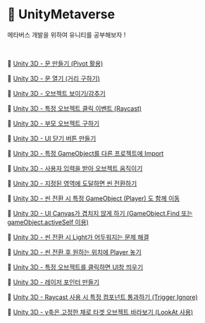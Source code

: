 # 🐰 UnityMetaverse
메타버스 개발을 위하여 유니티를 공부해보자 !

<br/>

🥕 [Unity 3D - 문 만들기 (Pivot 활용)](https://github.com/o3o-ovo3/UnityMetaverse/blob/main/DoorOpen.md)

🥕 [Unity 3D - 문 열기 (거리 구하기)](https://github.com/o3o-ovo3/UnityMetaverse/blob/main/DoorOpen2.md)

🥕 [Unity 3D - 오브젝트 보이기/감추기](https://github.com/o3o-ovo3/UnityMetaverse/blob/main/Visible.md)

🥕 [Unity 3D - 특정 오브젝트 클릭 이벤트 (Raycast)](https://github.com/o3o-ovo3/UnityMetaverse/blob/main/Raycast.md)

🥕 [Unity 3D - 부모 오브젝트 구하기](https://github.com/o3o-ovo3/UnityMetaverse/blob/main/Parent.md)

🥕 [Unity 3D - UI 닫기 버튼 만들기](https://github.com/o3o-ovo3/UnityMetaverse/blob/main/Close.md)

🥕 [Unity 3D - 특정 GameObject를 다른 프로젝트에 Import](https://github.com/o3o-ovo3/UnityMetaverse/blob/main/Prefab.md)

🥕 [Unity 3D - 사용자 입력을 받아 오브젝트 움직이기](https://github.com/o3o-ovo3/UnityMetaverse/blob/main/MoveObject.md)

🥕 [Unity 3D - 지정된 영역에 도달하면 씬 전환하기](https://github.com/o3o-ovo3/UnityMetaverse/blob/main/SceneManager.cs)

🥕 [Unity 3D - 씬 전환 시 특정 GameObject (Player) 도 함께 이동](https://github.com/o3o-ovo3/UnityMetaverse/blob/main/DontDestroy.md)

🥕 [Unity 3D - UI Canvas가 겹치지 않게 하기 (GameObject.Find 또는 gameObject.activeSelf 이용)](https://github.com/o3o-ovo3/UnityMetaverse/blob/main/TvOnClick.cs)

🥕 [Unity 3D - 씬 전환 시 Light가 어두워지는 문제 해결](https://github.com/o3o-ovo3/UnityMetaverse/blob/main/Light.md)

🥕 [Unity 3D - 씬 전환 후 원하는 위치에 Player 놓기](https://github.com/o3o-ovo3/UnityMetaverse/blob/main/TargetPosition.md)

🥕 [Unity 3D - 특정 오브젝트를 클릭하면 UI창 띄우기](https://github.com/o3o-ovo3/UnityMetaverse/blob/main/OnMouseDown.cs)

🥕 [Unity 3D - 레이저 포인터 만들기](https://github.com/o3o-ovo3/UnityMetaverse/blob/main/LaserPointer.cs)

🥕 [Unity 3D - Raycast 사용 시 특정 컴포넌트 통과하기 (Trigger Ignore)](https://github.com/o3o-ovo3/UnityMetaverse/blob/main/RaycastIgnore.cs)

🥕 [Unity 3D - y축은 고정한 채로 타겟 오브젝트 바라보기 (LookAt 사용)](https://github.com/o3o-ovo3/UnityMetaverse/blob/main/LookAt.cs)
